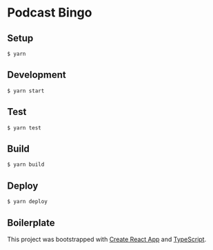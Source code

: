 # Podcast Bingo

## Setup

`$ yarn`

## Development

`$ yarn start`

## Test

`$ yarn test`

## Build

`$ yarn build`

## Deploy

`$ yarn deploy`

## Boilerplate

This project was bootstrapped with [Create React App](https://github.com/facebook/create-react-app) and [TypeScript](https://create-react-app.dev/docs/adding-typescript/).
